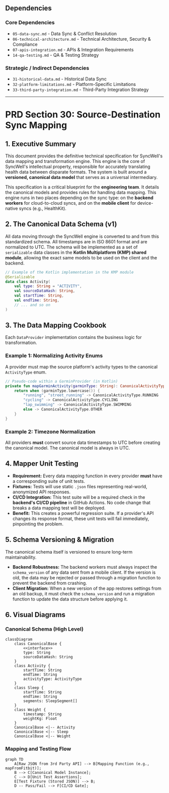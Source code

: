 ## Dependencies

### Core Dependencies
- `05-data-sync.md` - Data Sync & Conflict Resolution
- `06-technical-architecture.md` - Technical Architecture, Security & Compliance
- `07-apis-integration.md` - APIs & Integration Requirements
- `14-qa-testing.md` - QA & Testing Strategy

### Strategic / Indirect Dependencies
- `31-historical-data.md` - Historical Data Sync
- `32-platform-limitations.md` - Platform-Specific Limitations
- `33-third-party-integration.md` - Third-Party Integration Strategy

---

# PRD Section 30: Source-Destination Sync Mapping

## 1. Executive Summary

This document provides the definitive technical specification for SyncWell's data mapping and transformation engine. This engine is the core of SyncWell's intellectual property, responsible for accurately translating health data between disparate formats. The system is built around a **versioned, canonical data model** that serves as a universal intermediary.

This specification is a critical blueprint for the **engineering team**. It details the canonical models and provides rules for handling data mapping. This engine runs in two places depending on the sync type: on the **backend workers** for cloud-to-cloud syncs, and on the **mobile client** for device-native syncs (e.g., HealthKit).

## 2. The Canonical Data Schema (v1)

All data moving through the SyncWell engine is converted to and from this standardized schema. All timestamps are in ISO 8601 format and are normalized to UTC. The schema will be implemented as a set of `serializable` data classes in the **Kotlin Multiplatform (KMP) shared module**, allowing the exact same models to be used on the client and the backend.

```kotlin
// Example of the Kotlin implementation in the KMP module
@Serializable
data class Activity(
    val type: String = "ACTIVITY",
    val sourceDataHash: String,
    val startTime: String,
    val endTime: String,
    // ... and so on
)
```

## 3. The Data Mapping Cookbook

Each `DataProvider` implementation contains the business logic for transformation.

### Example 1: Normalizing Activity Enums
A provider must map the source platform's activity types to the canonical `ActivityType` enum.
```kotlin
// Pseudo-code within a GarminProvider (in Kotlin)
private fun mapGarminActivity(garminType: String): CanonicalActivityType {
    return when (garminType.lowercase()) {
        "running", "street_running" -> CanonicalActivityType.RUNNING
        "cycling" -> CanonicalActivityType.CYCLING
        "lap_swimming" -> CanonicalActivityType.SWIMMING
        else -> CanonicalActivityType.OTHER
    }
}
```

### Example 2: Timezone Normalization
All providers **must** convert source data timestamps to UTC before creating the canonical model. The canonical model is always in UTC.

## 4. Mapper Unit Testing

*   **Requirement:** Every data mapping function in every provider **must** have a corresponding suite of unit tests.
*   **Fixtures:** Tests will use static `.json` files representing real-world, anonymized API responses.
*   **CI/CD Integration:** This test suite will be a required check in the **backend's CI/CD pipeline** in GitHub Actions. No code change that breaks a data mapping test will be deployed.
*   **Benefit:** This creates a powerful regression suite. If a provider's API changes its response format, these unit tests will fail immediately, pinpointing the problem.

## 5. Schema Versioning & Migration

The canonical schema itself is versioned to ensure long-term maintainability.
*   **Backend Robustness:** The backend workers must always inspect the `schema_version` of any data sent from a mobile client. If the version is old, the data may be rejected or passed through a migration function to prevent the backend from crashing.
*   **Client Migration:** When a new version of the app restores settings from an old backup, it must check the `schema_version` and run a migration function to update the data structure before applying it.

## 6. Visual Diagrams

### Canonical Schema (High Level)
```mermaid
classDiagram
    class CanonicalBase {
        <<interface>>
        type: String
        sourceDataHash: String
    }
    class Activity {
        startTime: String
        endTime: String
        activityType: ActivityType
    }
    class Sleep {
        startTime: String
        endTime: String
        segments: SleepSegment[]
    }
    class Weight {
        timestamp: String
        weightKg: Float
    }
    CanonicalBase <|-- Activity
    CanonicalBase <|-- Sleep
    CanonicalBase <|-- Weight
```

### Mapping and Testing Flow
```mermaid
graph TD
    A[Raw JSON from 3rd Party API] --> B[Mapping Function (e.g., mapFromFitbit)];
    B --> C[Canonical Model Instance];
    C --> D[Unit Test Assertions];
    E[Test Fixture (Stored JSON)] --> B;
    D -- Pass/Fail --> F[CI/CD Gate];
```
